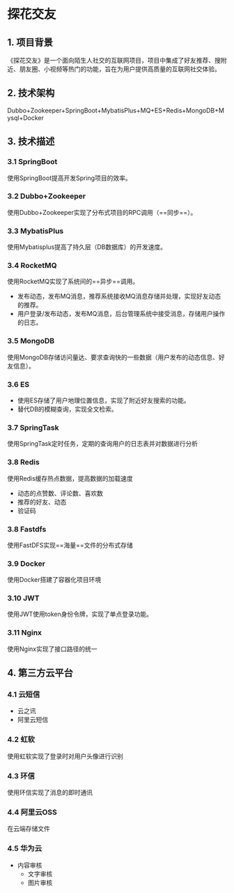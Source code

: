# 探花交友

## 1. 项目背景

《探花交友》是一个面向陌生人社交的互联网项目，项目中集成了好友推荐、搜附近、朋友圈、小视频等热门的功能，旨在为用户提供高质量的互联网社交体验。

## 2. 技术架构

Dubbo+Zookeeper+SpringBoot+MybatisPlus+MQ+ES+Redis+MongoDB+Mysql+Docker

## 3. 技术描述

### 3.1 SpringBoot

使用SpringBoot提高开发Spring项目的效率。

### 3.2 Dubbo+Zookeeper

使用Dubbo+Zookeeper实现了分布式项目的RPC调用（==同步==）。

### 3.3 MybatisPlus

使用Mybatisplus提高了持久层（DB数据库）的开发速度。

### 3.4 RocketMQ

使用RocketMQ实现了系统间的==异步==调用。

* 发布动态，发布MQ消息，推荐系统接收MQ消息存储并处理，实现好友动态的推荐。
* 用户登录/发布动态，发布MQ消息，后台管理系统中接受消息，存储用户操作的日志。

### 3.5 MongoDB

使用MongoDB存储访问量达、要求查询快的一些数据（用户发布的动态信息、好友信息）。

### 3.6 ES

* 使用ES存储了用户地理位置信息，实现了附近好友搜索的功能。
* 替代DB的模糊查询，实现全文检索。

### 3.7 SpringTask

使用SpringTask定时任务，定期的查询用户的日志表并对数据进行分析

### 3.8 Redis

使用Redis缓存热点数据，提高数据的加载速度

* 动态的点赞数、评论数、喜欢数
* 推荐的好友、动态
* 验证码

### 3.8 Fastdfs

使用FastDFS实现==海量==文件的分布式存储

### 3.9 Docker

使用Docker搭建了容器化项目环境

### 3.10 JWT

使用JWT使用token身份令牌，实现了单点登录功能。

### 3.11 Nginx

使用Nginx实现了接口路径的统一

## 4. 第三方云平台

### 4.1 云短信

* 云之讯
* 阿里云短信

### 4.2 虹软

使用虹软实现了登录时对用户头像进行识别

### 4.3 环信

使用环信实现了消息的即时通讯

### 4.4 阿里云OSS

在云端存储文件

### 4.5 华为云

* 内容审核
  * 文字审核
  * 图片审核

